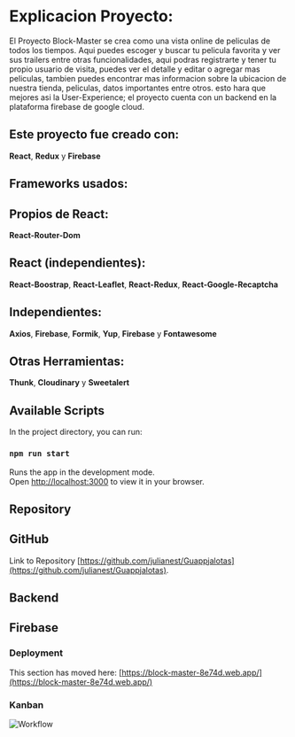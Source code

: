 # Explicacion Proyecto:

El Proyecto Block-Master se crea como una vista online de peliculas de todos los tiempos.
Aqui puedes escoger y buscar tu pelicula favorita y ver sus trailers entre otras funcionalidades, aqui podras registrarte y tener tu propio usuario de visita, puedes ver el detalle y editar o agregar mas peliculas, tambien puedes encontrar mas informacion sobre la ubicacion de nuestra tienda, peliculas, datos importantes entre otros. esto hara que mejores asi la User-Experience; el proyecto cuenta con un backend en la plataforma firebase de google cloud.

## Este proyecto fue creado con:

**React**, **Redux** y **Firebase**

## Frameworks usados:


Propios de React:
---
**React-Router-Dom** 

React (independientes):
---
**React-Boostrap**, **React-Leaflet**, **React-Redux**, **React-Google-Recaptcha** 

Independientes:
---
**Axios**, **Firebase**, **Formik**, **Yup**, **Firebase** y **Fontawesome**

Otras Herramientas:
---
**Thunk**, **Cloudinary** y **Sweetalert**

## Available Scripts

In the project directory, you can run:

### `npm run start`

Runs the app in the development mode.\
Open [http://localhost:3000](http://localhost:3000) to view it in your browser.

## Repository
**GitHub**  
---

Link to Repository [https://github.com/julianest/Guappjalotas](https://github.com/julianest/Guappjalotas).  


## Backend
**Firebase** 
---

### Deployment

This section has moved here: [https://block-master-8e74d.web.app/](https://block-master-8e74d.web.app/)

### Kanban

![Workflow](https://res.cloudinary.com/docutv7ug/image/upload/v1652414494/Block-Master/kanbanBlockMaster_gwkje5.png "WorkFlow")